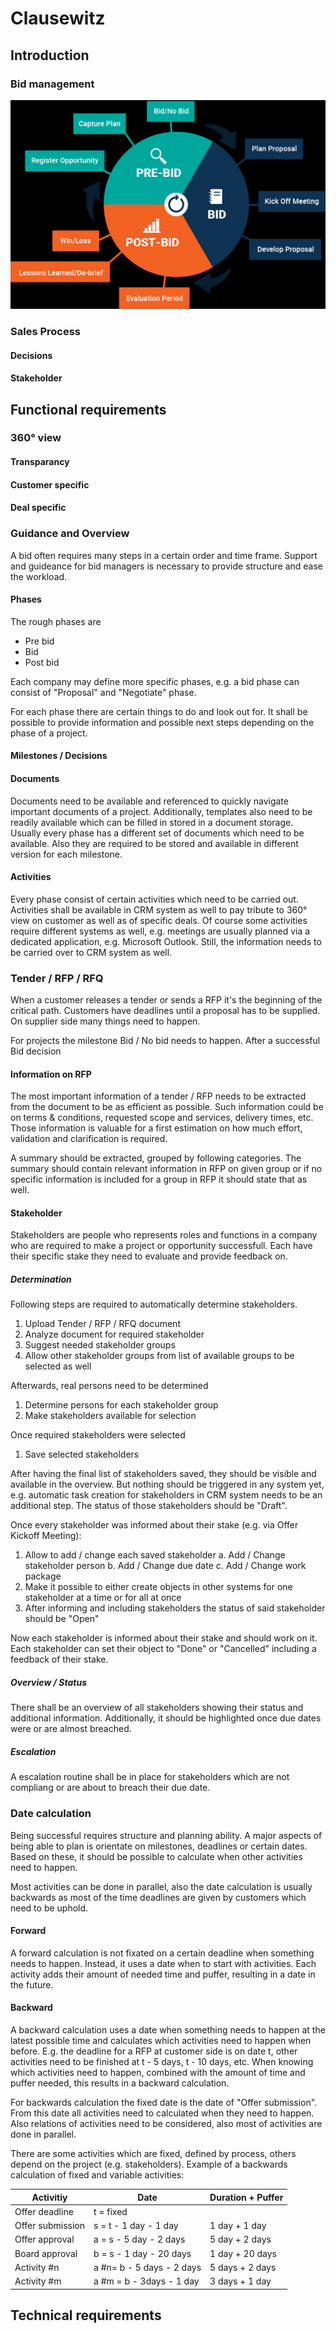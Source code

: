 ﻿# Clausewitz

## Introduction

### Bid management
![Bid Process](bid_process.png)

### Sales Process
#### Decisions
#### Stakeholder


## Functional requirements

### 360° view
#### Transparancy
#### Customer specific
#### Deal specific

### Guidance and Overview
A bid often requires many steps in a certain order and time frame.
Support and guideance for bid managers is necessary to provide structure and ease the workload.

#### Phases
The rough phases are
- Pre bid
- Bid
- Post bid

Each company may define more specific phases, e.g. a bid phase can consist of "Proposal" and "Negotiate" phase.

For each phase there are certain things to do and look out for.
It shall be possible to provide information and possible next steps depending on the phase of a project.

#### Milestones / Decisions


#### Documents
Documents need to be available and referenced to quickly navigate important documents of a project.
Additionally, templates also need to be readily available which can be filled in stored in a document storage.
Usually every phase has a different set of documents which need to be available.
Also they are required to be stored and available in different version for each milestone.

#### Activities
Every phase consist of certain activities which need to be carried out.
Activities shall be available in CRM system as well to pay tribute to 360° view on customer as well as of specific deals.
Of course some activities require different systems as well, e.g. meetings are usually planned via a dedicated application, e.g. Microsoft Outlook.
Still, the information needs to be carried over to CRM system as well.

### Tender / RFP / RFQ
When a customer releases a tender or sends a RFP it's the beginning of the critical path.
Customers have deadlines until a proposal has to be supplied.
On supplier side many things need to happen.

For projects the milestone Bid / No bid needs to happen.
After a successful Bid decision 

#### Information on RFP
The most important information of a tender / RFP needs to be extracted from the document to be as efficient as possible.
Such information could be on terms & conditions, requested scope and services, delivery times, etc.
Those information is valuable for a first estimation on how much effort, validation and clarification is required.

A summary should be extracted, grouped by following categories. The summary should contain relevant information in RFP on given group 
or if no specific information is included for a group in RFP it should state that as well.

#### Stakeholder
Stakeholders are people who represents roles and functions in a company who are required to make a project or opportunity successfull.
Each have their specific stake they need to evaluate and provide feedback on.

##### Determination
Following steps are required to automatically determine stakeholders.
1. Upload Tender / RFP / RFQ document
2. Analyze document for required stakeholder
3. Suggest needed stakeholder groups
4. Allow other stakeholder groups from list of available groups to be selected as well

Afterwards, real persons need to be determined
1. Determine persons for each stakeholder group
2. Make stakeholders available for selection

Once required stakeholders were selected
1. Save selected stakeholders

After having the final list of stakeholders saved, they should be visible and available in the overview.
But nothing should be triggered in any system yet, e.g. automatic task creation for stakeholders in CRM system needs to be an additional step.
The status of those stakeholders should be "Draft".

Once every stakeholder was informed about their stake (e.g. via Offer Kickoff Meeting):
1. Allow to add / change each saved stakeholder
	a. Add / Change stakeholder person
	b. Add / Change due date
	c. Add / Change work package
2. Make it possible to either create objects in other systems for one stakeholder at a time or for all at once
3. After informing and including stakeholders the status of said stakeholder should be "Open"

Now each stakeholder is informed about their stake and should work on it.
Each stakeholder can set their object to "Done" or "Cancelled" including a feedback of their stake.

##### Overview / Status
There shall be an overview of all stakeholders showing their status and additional information.
Additionally, it should be highlighted once due dates were or are almost breached.

##### Escalation
A escalation routine shall be in place for stakeholders which are not compliang or are about to breach their due date.

### Date calculation
Being successful requires structure and planning ability.
A major aspects of being able to plan is orientate on milestones, deadlines or certain dates.
Based on these, it should be possible to calculate when other activities need to happen.

Most activities can be done in parallel, also the date calculation is usually backwards as most of the time deadlines are given by customers which need to be uphold.

#### Forward
A forward calculation is not fixated on a certain deadline when something needs to happen.
Instead, it uses a date when to start with activities.
Each activity adds their amount of needed time and puffer, resulting in a date in the future.


#### Backward
A backward calculation uses a date when something needs to happen at the latest possible time and calculates which activities need to happen when before.
E.g. the deadline for a RFP at customer side is on date t, other activities need to be finished at t - 5 days, t - 10 days, etc.
When knowing which activities need to happen, combined with the amount of time and puffer needed, this results in a backward calculation.

For backwards calculation the fixed date is the date of "Offer submission".
From this date all activities need to calculated when they need to happen.
Also relations of activities need to be considered, also most of activities are done in parallel.

There are some activities which are fixed, defined by process, others depend on the project (e.g. stakeholders).
Example of a backwards calculation of fixed and variable activities:

| Activitiy			| Date						| Duration + Puffer	|
|-------------------|---------------------------|-------------------|
| Offer deadline	| t	= fixed					|					|
| Offer submission	| s	= t - 1 day - 1 day		| 1 day + 1 day		|
| Offer approval	| a	= s - 5 day - 2 days	| 5 day	+ 2 days	|
| Board approval	| b = s - 1 day - 20 days	| 1 day + 20 days	|
| Activity #n		| a #n= b - 5 days - 2 days | 5 days + 2 days	|
| Activity #m		| a #m = b - 3days - 1 day	| 3 days + 1 day	|



## Technical requirements